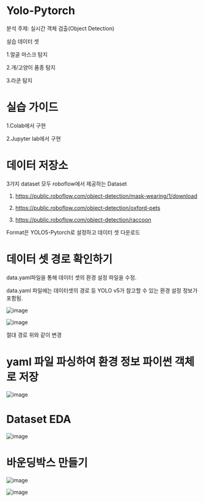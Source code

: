 # Yolo-Pytorch

분석 주제: 실시간 객체 검출(Object Detection)

실습 데이터 셋

1.얼굴 마스크 탐지

2.개/고양이 품종 탐지

3.라쿤 탐지

# 실습 가이드

1.Colab에서 구현

2.Jupyter lab에서 구현

# 데이터 저장소

3가지 dataset 모두 roboflow에서 제공하는 Dataset

1. https://public.roboflow.com/object-detection/mask-wearing/1/download

2. https://public.roboflow.com/object-detection/oxford-pets

3. https://public.roboflow.com/object-detection/raccoon

Format은 YOLO5-Pytorch로 설정하고 데이터 셋 다운로드

# 데이터 셋 경로 확인하기

data.yaml파일을 통해 데이터 셋의 환경 설정 파일을 수정.

data.yaml 파일에는 데이터셋의 경로 등 YOLO v5가 참고할 수 있는 환경 설정 정보가 포함됨.

![image](https://user-images.githubusercontent.com/104436260/207486983-672314ac-2ca8-4531-a3d0-20e489e42812.png)

![image](https://user-images.githubusercontent.com/104436260/207487043-754ca425-0041-466c-b2f7-a0b51d9105dd.png)

절대 경로 위와 같이 변경

# yaml 파일 파싱하여 환경 정보 파이썬 객체로 저장

![image](https://user-images.githubusercontent.com/104436260/207488030-9990c534-e123-409f-85c5-6f3972319c9b.png)

# Dataset EDA

![image](https://user-images.githubusercontent.com/104436260/207502911-e0a4f702-f31e-4c22-ab7a-5b6d23829d5d.png)

# 바운딩박스 만들기

![image](https://user-images.githubusercontent.com/104436260/207503093-93faca29-eaea-48e9-bca9-4aab52f4462a.png)

![image](https://user-images.githubusercontent.com/104436260/207503197-46fefdac-9c45-439b-9038-d5767610426f.png)
